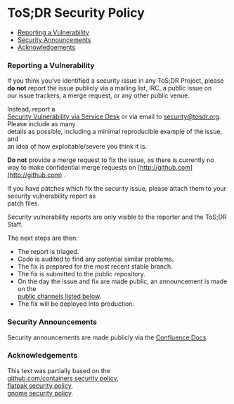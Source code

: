 # ToS;DR Security Policy

* [Reporting a Vulnerability](./#Reporting-a-Vulnerability)
* [Security Announcements](./#Security-Announcements)
* [Acknowledgements](./#Acknowledgements)

### Reporting a Vulnerability <a href="#tos-drsecuritypolicy-reportingavulnerability" id="tos-drsecuritypolicy-reportingavulnerability"></a>

If you think you've identified a security issue in any ToS;DR Project, please\
**do not** report the issue publicly via a mailing list, IRC, a public issue on\
our issue trackers, a merge request, or any other public venue.

Instead, report a\
[Security Vulnerability via Service Desk](https://security.tosdr.org) or via email to [security@tosdr.org](mailto:security@tosdr.org). Please include as many\
details as possible, including a minimal reproducible example of the issue, and\
an idea of how exploitable/severe you think it is.

**Do not** provide a merge request to fix the issue, as there is currently no\
way to make confidential merge requests on [http://github.com](http://github.com) .

If you have patches which fix the security issue, please attach them to your security vulnerability report as\
patch files.

Security vulnerability reports are only visible to the reporter and the ToS;DR Staff.

The next steps are then:

* The report is triaged.
* Code is audited to find any potential similar problems.
* The fix is prepared for the most recent stable branch.
* The fix is submitted to the public repository.
* On the day the issue and fix are made public, an announcement is made on the\
  [public channels listed below](./#Security-Announcements).
* The fix will be deployed into production.

### Security Announcements <a href="#tos-drsecuritypolicy-securityannouncements" id="tos-drsecuritypolicy-securityannouncements"></a>

Security announcements are made publicly via the [Confluence Docs](https://tosdrconfluence.atlassian.net/wiki/label/NEWS/security).

### Acknowledgements <a href="#tos-drsecuritypolicy-acknowledgements" id="tos-drsecuritypolicy-acknowledgements"></a>

This text was partially based on the\
[github.com/containers security policy](https://github.com/containers/common/blob/master/SECURITY.md),\
[flatpak security policy](https://github.com/flatpak/flatpak/blob/master/SECURITY.md),\
[gnome security policy](https://gitlab.gnome.org/GNOME/glib/-/blob/master/SECURITY.md).
